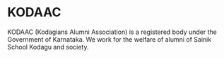 # KODAAC

KODAAC (Kodagians Alumni Association) is a registered body under the Government of Karnataka. We work for the welfare of alumni of Sainik School Kodagu and society.
      